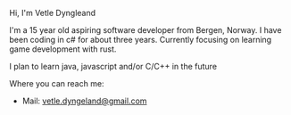 Hi, I'm Vetle Dyngleand

I'm a 15 year old aspiring software developer from Bergen, Norway. I have been coding in c# for about three years.
Currently focusing on learning game development with rust.

I plan to learn java, javascript and/or C/C++ in the future

Where you can reach me:
- Mail: vetle.dyngeland@gmail.com
